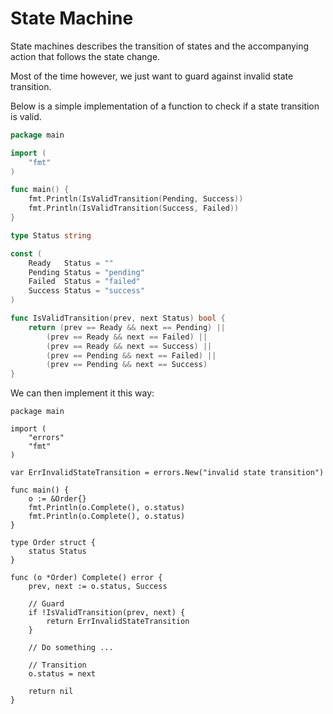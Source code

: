 # State Machine



State machines describes the transition of states and the accompanying action that follows the state change.

Most of the time however, we just want to guard against invalid state transition.

Below is a simple implementation of a function to check if a state transition is valid.

```go
package main

import (
	"fmt"
)

func main() {
	fmt.Println(IsValidTransition(Pending, Success))
	fmt.Println(IsValidTransition(Success, Failed))
}

type Status string

const (
	Ready   Status = ""
	Pending Status = "pending"
	Failed  Status = "failed"
	Success Status = "success"
)

func IsValidTransition(prev, next Status) bool {
	return (prev == Ready && next == Pending) ||
		(prev == Ready && next == Failed) ||
		(prev == Ready && next == Success) ||
		(prev == Pending && next == Failed) ||
		(prev == Pending && next == Success)
}
```


We can then implement it this way:

```golang
package main

import (
	"errors"
	"fmt"
)

var ErrInvalidStateTransition = errors.New("invalid state transition")

func main() {
	o := &Order{}
	fmt.Println(o.Complete(), o.status)
	fmt.Println(o.Complete(), o.status)
}

type Order struct {
	status Status
}

func (o *Order) Complete() error {
	prev, next := o.status, Success

	// Guard
	if !IsValidTransition(prev, next) {
		return ErrInvalidStateTransition
	}

	// Do something ...

	// Transition
	o.status = next

	return nil
}
```
